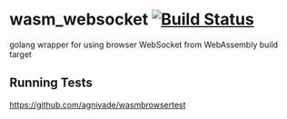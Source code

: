 # wasm_websocket [![Build Status](https://travis-ci.org/WIZARDISHUNGRY/wasm_websocket.svg?branch=master)](https://travis-ci.org/WIZARDISHUNGRY/wasm_websocket)
golang wrapper for using browser WebSocket from WebAssembly build target


## Running Tests

https://github.com/agnivade/wasmbrowsertest